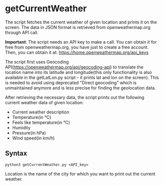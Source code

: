 # getCurrentWeather
The script fetches the current weather of given location and prints it on the screen. The data in JSON format is retrieved from openweathermap.org through API call.


**Important**: The script needs an API key to make a call. You can obtain it for free from openweathermap.org, you have just to create a free account. Then, you can obtain it at:
https://home.openweathermap.org/api_keys

The script first uses Geocoding API(https://openweathermap.org/api/geocoding-api) to translate the location name into its latitude and longitude(this only functionality is also available in the getLatLon.py script - it prints lat and lon on the screen). This is needed to avoid using deprecated "Direct geocoding" which is unmaintained anymore and is less precise for finding the geolocation data.

After retrieving the necessary data, the script prints out the following current weather data of given location:
* Current weather description
* Temperature(in °C)
* Feels like temperature(in °C)
* Humidity
* Pressure(in hPa)
* Wind speed(in km/h)

## Syntax
<code>python3 getCurrentWeather.py <API_key> <location></code>

Location is the name of the city for which you want to print out the current weather.